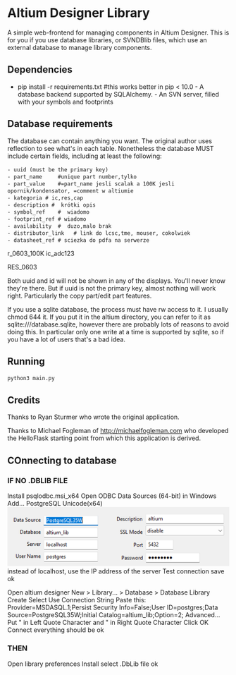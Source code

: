 # Altium Designer Library

A simple web-frontend for managing components in Altium Designer.  This is for you if you use database libraries, or SVNDBlib files, which use an external database to manage library components.

## Dependencies

   - pip install -r requirements.txt #this works better in pip < 10.0
    - A database backend supported by SQLAlchemy.
    - An SVN server, filled with your symbols and footprints
    
## Database requirements
The database can contain anything you want. The original author uses reflection to see what's in each table. Nonetheless the database MUST include certain fields, including at least the following:

    - uuid (must be the primary key)
    - part_name     #unique part number,tylko 
    - part_value    #=part_name jesli scalak a 100K jesli opornik/kondensator, =comment w altiumie
    - kategoria # ic,res,cap
    - description #  krótki opis
    - symbol_ref    #  wiadomo
    - footprint_ref # wiadomo
    - availability  #  duzo,malo brak
    - distributor_link   # link do lcsc,tme, mouser, cokolwiek
    - datasheet_ref # sciezka do pdfa na serwerze


r_0603_100K
ic_adc123

RES_0603


Both uuid and id will not be shown in any of the displays. You'll never know they're there. But if uuid is not the primary key, almost nothing will work right. Particularly the copy part/edit part features.
    
If you use a sqlite database, the process must have rw access to it. I usually chmod 644 it. If you put it in the altium directory, you can refer to it as sqlite:///database.sqlite, however there are probably lots of reasons to avoid doing this. In particular only one write at a time is supported by sqlite, so if you have a lot of users that's a bad idea.

## Running

    python3 main.py

## Credits

Thanks to Ryan Sturmer who wrote the original application.

Thanks to Michael Fogleman of http://michaelfogleman.com who developed the HelloFlask starting point from which this application is derived.
## COnnecting to database
### IF NO .DBLIB FILE
Install psqlodbc.msi_x64
Open ODBC Data Sources (64-bit) in Windows
Add...
PostgreSQL Unicode(x64)
![alt text](image.png)
instead of localhost, use the IP address of the server
Test connection
save
ok

Open altium designer
New > Library... > Database > Database Library
Create
Select Use Connection String
Paste this:
Provider=MSDASQL.1;Persist Security Info=False;User ID=postgres;Data Source=PostgreSQL35W;Initial Catalog=altium_lib;Option=2;
Advanced...
Put " in Left Quote Character 
and " in Right Quote Character
Click OK
Connect 
everything should be ok
### THEN
Open library preferences
Install
select .DbLib file
ok

